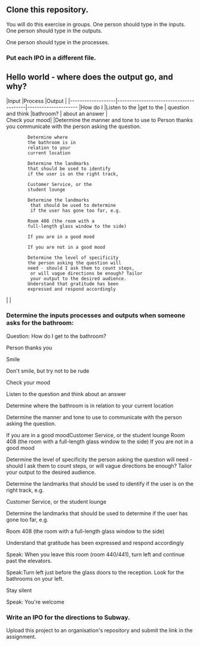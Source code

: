 ## Clone this repository. 

You will do this exercise in groups. 
One person should type in the inputs. 
One person should type in the outputs. 

One person should type in the processes. 

### Put each IPO in a different file.  

## Hello world - where does the output go, and why? 

|Input              |Process                                 |Output                                               |
|-------------------|----------------------------------------|---------------------                                  |How do I          |Listen to the 
|get to the          | question and think 
|bathroom?        | about an answer
		|	
Check your mood|    |Determine the manner 
			and tone to use to 
Person thanks you     communicate with 
			the person asking 
			the question.

			Determine where 
			the bathroom is in
			relation to your 
			current location

			Determine the landmarks 
			that should be used to identify
 			if the user is on the right track,

			Customer Service, or the 
			student lounge 

			Determine the landmarks
			 that should be used to determine
			 if the user has gone too far, e.g.

			Room 408 (the room with a 
			full-length glass window to the side)

			If you are in a good mood

			If you are not in a good mood

			Determine the level of specificity 
			the person asking the question will 
			need - should I ask them to count steps,
			 or will vague directions be enough? Tailor
			 your output to the desired audience.
			Understand that gratitude has been 
			expressed and respond accordingly


|         |

### Determine the inputs processes and outputs when someone asks for the bathroom: 

Question: How do I get to the bathroom?

Person thanks you

Smile

Don't smile, but try not to be rude 

Check your mood

Listen to the question and think about an answer

Determine where the bathroom is in relation to your current location

Determine the manner and tone to use to communicate with the person asking the question.

If you are in a good moodCustomer Service, or the student lounge
Room 408 (the room with a full-length glass window to the side)
If you are not in a good mood

Determine the level of specificity the person asking the question will need - should I ask them to count steps, or will vague directions be enough? Tailor your output to the desired audience.

Determine the landmarks that should be used to identify if the user is on the right track, e.g. 

Customer Service, or the student lounge

Determine the landmarks that should be used to determine if the user has gone too far, e.g.

Room 408 (the room with a full-length glass window to the side)

Understand that gratitude has been expressed and respond accordingly

Speak: When you leave this room (room 440/441), turn left and continue past the elevators.

Speak:Turn left just before the glass doors to the reception. Look for the bathrooms on your left.  

Stay silent

Speak: You're welcome 

### Write an IPO for the directions to Subway.

Upload this project to an organisation's repository and submit the link in the assignment. 


